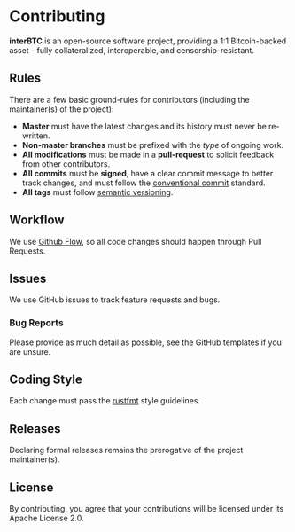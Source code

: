 # Contributing

**interBTC** is an open-source software project, providing a 1:1 Bitcoin-backed asset - fully collateralized, interoperable, and censorship-resistant.

## Rules

There are a few basic ground-rules for contributors (including the maintainer(s) of the project):

- **Master** must have the latest changes and its history must never be re-written.
- **Non-master branches** must be prefixed with the *type* of ongoing work.
- **All modifications** must be made in a **pull-request** to solicit feedback from other contributors.
- **All commits** must be **signed**, have a clear commit message to better track changes, and must follow the [conventional commit](https://www.conventionalcommits.org/en/v1.0.0-beta.2/#summary) standard.
- **All tags** must follow [semantic versioning](https://semver.org/).

## Workflow
We use [Github Flow](https://guides.github.com/introduction/flow/index.html), so all code changes should happen through Pull Requests.

## Issues
We use GitHub issues to track feature requests and bugs.

### Bug Reports
Please provide as much detail as possible, see the GitHub templates if you are unsure.

## Coding Style
Each change must pass the [rustfmt](https://github.com/rust-lang/rustfmt) style guidelines.

## Releases
Declaring formal releases remains the prerogative of the project maintainer(s).

## License
By contributing, you agree that your contributions will be licensed under its Apache License 2.0.
